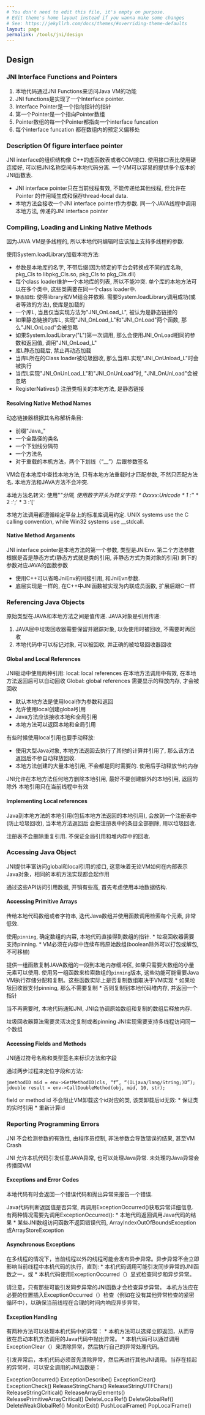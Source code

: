 ```yaml
---
# You don't need to edit this file, it's empty on purpose.
# Edit theme's home layout instead if you wanna make some changes
# See: https://jekyllrb.com/docs/themes/#overriding-theme-defaults
layout: page
permalink: /tools/jni/design
---
```


## Design

### JNI Interface Functions and Pointers

1. 本地代码通过JNI Functions来访问Java VM的功能
2. JNI functions是实现了一个Interface pointer.
3. Interface Pointer是一个指向指针的指针
4. 第一个Pointer是一个指向Pointer数组
5. Pointer数组的每一个Pointer都指向一个interface funcation
6. 每个interface funcation 都在数组内的预定义偏移处
    
### Description Of figure interface pointer

  JNI interface的组织结构像 C++的虚函数表或者COM接口. 使用接口表比使用硬连接好,
可以把JNI名称空间与本地代码分离. 一个VM可以容易的提供多个版本的JNI函数表.

* JNI interface pointer只在当前线程有效, 不能传递给其他线程, 但允许在Pointer
      的作用域生成和保存thread-local data.
* 本地方法会接收一个JNI interface pointer作为参数. 同一个JAVA线程中调用本地方法, 
      传递的JNI interface pointer

### Compiling, Loading and Linking Native Methods

因为JAVA VM是多线程的, 所以本地代码编辑时应该加上支持多线程的参数.
    
使用System.loadLibrary加载本地方法:
* 参数是本地库的名字, 不带后缀(因为特定的平台会转换成不同的库名称,  pkg_Cls to libpkg_Cls.so, pkg_Cls to pkg_Cls.dll)
* 每个class loader维护一个本地库的列表, 所以不能冲突. 单个库的本地方法可以在多个类中, 这些类需要在同一个class loader中.
* `静态加载`: 使得library和VM结合并依赖. 需要System.loadLibrary调用成功(或者等效的方法), 使库是加载的
* 一个库L, 当且仅当实现方法为"JNI_OnLoad_L", 被认为是静态链接的
* 如果静态链接的库L, 实现"JNI_OnLoad_L"和"JNI_OnLoad"两个函数, 那么"JNI_OnLoad"会被忽略
* 如果System.loadLibrary("L")第一次调用, 那么会使用JNI_OnLoad相同的参数和返回值, 调用"JNI_OnLoad_L"
* 库L静态加载后, 禁止再动态加载
* 当库L所在的Class loader被垃圾回收, 那么当库L实现"JNI_OnUnload_L"时会被执行
* 当库L实现"JNI_OnUnLoad_L"和"JNI_OnUnLoad"时, "JNI_OnUnLoad"会被忽略
* RegisterNatives() 注册类相关的本地方法, 是静态链接

#### Resolving Native Method Names
动态链接器根据其名称解析条目:
* 前缀"Java_"
* 一个全路径的类名
* 一个下划线分隔符
* 一个方法名
* 对于重载的本机方法，两个下划线（“__”）后跟参数签名

VM会在本地库中查找本地方法, 只有本地方法重载时才匹配参数, 不然只匹配方法名. 本地方法和JAVA方法不会冲突.

本地方法名转义: 使用"_"分隔, 使用数字开头为转义字符:
    * 0xxxx:Unicode
    * 1    :'_'
    * 2    :';'
    * 3    :'['

本地方法调用都遵循给定平台上的标准库调用约定. UNIX systems use the C calling convention, while Win32 systems use __stdcall.

#### Native Method Argaments

JNI interface pointer是本地方法的第一个参数, 类型是JNIEnv.
第二个方法参数根据是否是静态方式(静态方式就是类的引用, 非静态方式为类对象的引用)
剩下的参数对应JAVA的函数参数

* 使用C++可以省略JniEnv的间接引用, 和JniEvn参数.
* 底层实现是一样的, 在C++中JNI函数被实现为内联成员函数, 扩展后跟C一样

### Referencing Java Objects
原始类型在JAVA和本地方法之间是值传递. 
JAVA对象是引用传递: 
1. JAVA层中垃圾回收器需要保留并跟踪对象, 以免使用时被回收, 不需要时再回收
2. 本地代码中可以标记对象, 可以被回收, 并正确的被垃圾回收器回收

#### Global and Local References
JNI驱动中使用两种引用:
local: local references 在本地方法调用中有效, 在本地方法返回后可以自动回收
Global: global references 需要显示的释放内存, 才会被回收

* 默认本地方法是使用local作为参数和返回
* 允许使用local创建global引用
* Java方法应该接收本地和全局引用
* 本地方法可以返回本地和全局引用

有些时候使用local引用也要手动释放:
* 使用大型Java对象, 本地方法返回去执行了其他的计算并引用了, 那么该方法返回后不参自动释放回收.
* 本地方法创建的大量本地引用, 不会都是同时需要的. 使用后手动释放节约内存

JNI允许在本地方法任何地方删除本地引用, 最好不要创建额外的本地引用, 返回的除外
本地引用只在当前线程中有效

#### Implementing Local references
Java到本地方法的本地引用(包括本地方法返回的本地引用), 会放到一个注册表中(防止垃圾回收), 当本地方法返回后
会把注册表中的条目全部删除, 用以垃圾回收.

注册表不会删除重复引用.
不保证全局引用和堆内存中的回收.

### Accessing Java Object
JNI提供丰富访问global和local引用的接口, 这意味着无论VM如何在内部表示Java对象，相同的本机方法实现都会起作用

通过这些API访问引用数据, 开销有些高, 首先考虑使用本地数据结构.

#### Accessing Primitive Arrays
传给本地代码数组或者字符串, 迭代Java数组并使用函数调用检索每个元素, 非常低效.

使用`pinning`, 确定数组的内容, 本地代码直接得到数组的指针.
    * 垃圾回收器需要支持pinning.
    * VM必须在内存中连续布局原始数组(boolean除外可以打包或解包, 不可移植)

提供一组函数复制JAVA数组的一段到本地内存缓冲区, 如果只需要大数组的小量元素可以使用.
使用另一组函数来检索数组的`pinning`版本, 这些功能可能需要Java VM执行存储分配和复制。这些函数实际上是否复制数组取决于VM实现
    * 如果垃圾回收器支付pinning, 那么不需要复制
    * 否则复制到本地代码堆内存, 并返回一个指针

当不再需要时, 本地代码通知JNI, JNI会协调原始数组和复制的数组后释放内存.

垃圾回收器算法需要灵活决定复制或者pinning
JNI实现需要支持多线程访问同一个数组

#### Accessing Fields and Methods
JNI通过符号名称和类型签名来标识方法和字段

通过两步过程来定位字段和方法:

```
jmethodID mid = env->GetMethodID(cls, “f”, “(ILjava/lang/String;)D”);
jdouble result = env->CallDoubleMethod(obj, mid, 10, str);
```

field or method id 不会阻止VM卸载这个id对应的类, 该类卸载后id无效:
    * 保证类的实时引用
    * 重新计算id

### Reporting Programming Errors
JNI 不会检测参数的有效性, 由程序员控制, 非法参数会导致错误的结果, 甚至VM Crash

JNI 允许本机代码引发任意JAVA异常, 也可以处理Java异常. 未处理的Java异常会传播回VM

#### Exceptions and Error Codes
本地代码有时会返回一个错误代码和抛出异常来报告一个错误.

Java代码判断返回值是否异常, 再调用ExceptionOccurred()获取异常详细信息.
有两种情况需要先调用ExceptionOccurred():
    * 本地代码返回调用Java代码的结果
    * 某些JNI数组访问函数不返回错误代码, ArrayIndexOutOfBoundsException或ArrayStoreException

#### Asynchronous Exceptions
在多线程的情况下，当前线程以外的线程可能会发布异步异常。异步异常不会立即影响当前线程中本机代码的执行，直到:
    * 本机代码调用可能引发同步异常的JNI函数之一，或
    * 本机代码使用ExceptionOccurred（）显式检查同步和异步异常。

请注意，只有那些可能引发同步异常的JNI函数才会检查异步异常。
本机方法应在必要的位置插入ExceptionOccurred（）检查（例如在没有其他异常检查的紧密循环中），以确保当前线程在合理的时间内响应异步异常。

#### Exception Handling
有两种方法可以处理本机代码中的异常：
    * 本机方法可以选择立即返回，从而导致在启动本机方法调用的Java代码中抛出异常。
    * 本机代码可以通过调用ExceptionClear（）来清除异常，然后执行自己的异常处理代码。

引发异常后，本机代码必须首先清除异常，然后再进行其他JNI调用。当存在挂起的异常时，可以安全调用的JNI函数是：

ExceptionOccurred()
ExceptionDescribe()
ExceptionClear()
ExceptionCheck()
ReleaseStringChars()
ReleaseStringUTFChars()
ReleaseStringCritical()
Release<Type>ArrayElements()
ReleasePrimitiveArrayCritical()
DeleteLocalRef()
DeleteGlobalRef()
DeleteWeakGlobalRef()
MonitorExit()
PushLocalFrame()
PopLocalFrame()







